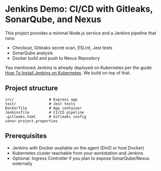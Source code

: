 # Jenkins Demo: CI/CD with Gitleaks, SonarQube, and Nexus

This project provides a minimal Node.js service and a Jenkins pipeline that runs:

- Checkout, Gitleaks secret scan, ESLint, Jest tests
- SonarQube analysis
- Docker build and push to Nexus Repository

You mentioned Jenkins is already deployed on Kubernetes per the guide [How To Install Jenkins on Kubernetes](https://www.digitalocean.com/community/tutorials/how-to-install-jenkins-on-kubernetes). We build on top of that.

## Project structure

```
src/                # Express app
test/               # Jest tests
Dockerfile          # App container
Jenkinsfile         # CI/CD pipeline
.gitleaks.toml      # Gitleaks config
sonar-project.properties
```

## Prerequisites

- Jenkins with Docker available on the agent (DinD or host Docker)
- Kubernetes cluster reachable from your workstation and Jenkins
- Optional: Ingress Controller if you plan to expose SonarQube/Nexus externally